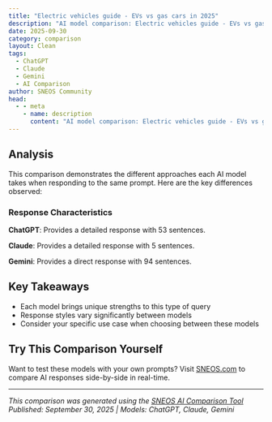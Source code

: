 ```yaml
---
title: "Electric vehicles guide - EVs vs gas cars in 2025"
description: "AI model comparison: Electric vehicles guide - EVs vs gas cars in 2025..."
date: 2025-09-30
category: comparison
layout: Clean
tags:
  - ChatGPT
  - Claude
  - Gemini
  - AI Comparison
author: SNEOS Community
head:
  - - meta
    - name: description
      content: "AI model comparison: Electric vehicles guide - EVs vs gas cars in 2025..."
---
```


<ChatComparison
  title="Electric vehicles guide - EVs vs gas cars in 2025"
  prompt="Electric vehicles guide - EVs vs gas cars in 2025"
  :responses='{
    "ChatGPT": "Certainly! Here\u0027s a comprehensive guide comparing electric vehicles (EVs) and gas cars in 2025, covering key aspects such as cost, performance, environmental impact, maintenance, and more.\n\n---\n\n### Electric Vehicles (EVs) vs. Gas Cars (2025) \u2014 Comprehensive Guide\n\n#### 1. **Cost**\n- **Purchase Price**\n  - *EVs:* The upfront cost of EVs has been steadily decreasing due to advances in battery technology and increased production scale. In 2025, many mainstream EV models are competitively priced with mid-range gas cars, often starting around $30,000 to $45,000.\n  - *Gas Cars:* Generally, gas cars have lower initial purchase prices but this gap is narrowing.\n\n- **Fuel/Energy Costs**\n  - *EVs:* Electricity costs are generally lower than gasoline per mile driven. Home charging can be very economical, especially with off-peak rates or solar panels.\n  - *Gas Cars:* Gas prices fluctuate and tend to be higher monthly operational costs compared to electricity.\n\n- **Incentives**\n  - Many countries and states still offer tax credits, rebates, or incentives for EV buyers in 2025, potentially reducing the effective cost further. Some incentives for gas cars have diminished or been eliminated.\n\n#### 2. **Performance**\n- **Acceleration \u0026 Driving Experience**\n  - *EVs:* Instant torque provides quick acceleration and smooth, quiet operation. Many models are comparable or superior to gas cars in performance.\n  - *Gas Cars:* Good performance but generally not as instant torque as EVs.\n\n- **Range**\n  - *EVs:* Modern EVs offer ranges typically between 250-400 miles per charge. Advances in battery technology are improving range and charging durability.\n  - *Gas Cars:* Gas cars excel in range per fill-up with 350-500\u002B miles easily achievable and quick refueling.\n\n- **Refueling/Charging Time**\n  - *EVs:* Charging times vary by charger type. Fast chargers can provide 80% charge in 20-40 minutes; home charging overnight is common.\n  - *Gas Cars:* Refueling takes a few minutes at gas stations, which still remains faster for long road trips.\n\n#### 3. **Environmental Impact**\n- **Emissions**\n  - *EVs:* Zero tailpipe emissions. Overall carbon footprint depends on electricity source but generally significantly lower than gas cars.\n  - *Gas Cars:* Emit CO2 and pollutants with every mile driven, contributing to air pollution and climate change.\n\n- **Manufacturing Footprint**\n  - *EVs:* Battery production has a higher initial environmental cost, but this is offset by the lower operational emissions over the vehicle\u2019s life.\n  - *Gas Cars:* Lower manufacturing footprint but higher lifetime emissions.\n\n#### 4. **Maintenance and Reliability**\n- **Maintenance**\n  - *EVs:* Fewer moving parts; no oil changes, fewer brake replacements (due to regenerative braking). Typically lower maintenance costs.\n  - *Gas Cars:* Require regular oil changes, transmission services, exhaust system repairs, etc.\n\n- **Reliability**\n  - *EVs:* Generally very reliable; fewer parts to wear out.\n  - *Gas Cars:* Long established reliability but more complex engines mean more potential maintenance issues.\n\n#### 5. **Infrastructure**\n- **Charging Network**\n  - *EVs:* Charging infrastructure has expanded rapidly. Public fast chargers are widely available in urban and highway locations but more work is ongoing to cover rural areas comprehensively.\n  - *Gas Cars:* Gasoline stations remain ubiquitous.\n\n- **Home Charging**\n  - *EVs:* Most EV owners install home chargers, providing convenience.\n  - *Gas Cars:* No home refueling options unless you have a gas station nearby.\n\n#### 6. **Resale Value**\n- EV resale values are improving but can vary based on battery condition and model popularity.\n- Gas cars generally have stable resale values depending on make and condition.\n\n#### 7. **Model Availability**\n- *EVs:* Increasing variety, including sedans, SUVs, trucks, and sports cars. Nearly every major automaker offers multiple EV options in 2025.\n- *Gas Cars:* Wide selection continues but some automakers are reducing new gas car development.\n\n---\n\n### Summary Table\n\n| Aspect                | Electric Vehicles (EVs)          | Gas Cars                       |\n|-----------------------|---------------------------------|--------------------------------|\n| **Purchase Price**    | Decreasing, competitive          | Generally lower upfront         |\n| **Fuel Cost**          | Lower per mile                   | Higher and variable             |\n| **Range**              | 250-400 miles typical            | 350-500\u002B miles per fill-up     |\n| **Refueling/Charging** | Fast charging, home charging     | Quick refueling at gas stations |\n| **Emissions**          | Zero tailpipe, lower overall     | CO2 and pollutants emitted     |\n| **Maintenance**        | Lower, fewer moving parts        | Higher, more routine services  |\n| **Driving Experience** | Quiet, instant torque            | Conventional engine sound      |\n| **Infrastructure**     | Growing fast, public/home options| Widespread, established        |\n| **Resale Value**       | Improving, model-dependent       | Generally stable               |\n| **Model Variety**      | Expanding rapidly                | Very broad existing options    |\n\n---\n\n### Conclusion\n\nIn 2025, electric vehicles present a compelling alternative to traditional gas cars with benefits in lower operating costs, reduced environmental impact, and increasingly comparable purchase prices. While range and charging times are improving, the widespread availability of charging infrastructure remains key for broader adoption. Gasoline cars remain convenient for longer range and quick refueling but face increasing regulation and environmental concerns.\n\nFor many consumers, the choice depends on driving habits, access to charging, and environmental priorities. EVs are increasingly the smart choice, especially for urban and suburban drivers seeking modern tech, lower total cost of ownership, and a greener footprint.\n\n---\n\nIf you need details on specific models, charging station locations, or incentives in your region, feel free to ask!",
    "Claude": "# Electric Vehicles Guide: EVs vs Gas Cars in 2025\n\n## Key Comparison Factors\n\n### **Cost Analysis**\n\n**Purchase Price:**\n- **EVs**: Higher upfront costs, but gap narrowing rapidly\n- **Gas Cars**: Generally lower initial purchase price\n- **Federal incentives**: Up to $7,500 tax credit for eligible new EVs\n\n**Operating Costs:**\n- **EVs**: 3-5\u00A2 per mile in electricity costs\n- **Gas Cars**: 12-15\u00A2 per mile in fuel costs\n- **Maintenance**: EVs cost ~40% less (no oil changes, fewer moving parts)\n\n### **Performance \u0026 Convenience**\n\n**Range:**\n- **EVs**: 250-400\u002B miles (flagship models)\n- **Gas Cars**: 300-500\u002B miles per tank\n- **Charging vs Refueling**: 20-45 min fast charging vs 5 min gas fill-up\n\n**Performance:**\n- **EVs**: Instant torque, quieter operation, lower center of gravity\n- **Gas Cars**: Familiar driving experience, established service network\n\n### **Environmental Impact**\n\n**Emissions:**\n- **EVs**: Zero direct emissions; lifecycle emissions 50-70% lower\n- **Gas Cars**: Direct CO2 emissions plus upstream production impacts\n- **Grid dependency**: EV environmental benefit increases as grid gets cleaner\n\n## Infrastructure Status in 2025\n\n### **Charging Network**\n- 60,000\u002B public fast-charging ports nationwide\n- Major retailers (Walmart, Target) expanding charging\n- Tesla Supercharger network opening to other brands\n- Home charging covers 80% of daily needs for most drivers\n\n### **Coverage Areas**\n- **Excellent**: Major highways, urban areas, suburbs\n- **Improving**: Rural areas, apartment complexes\n- **Gap areas**: Remote regions, some rural corridors\n\n## Best EV Options by Category (2025)\n\n### **Budget-Friendly** ($25,000-$35,000)\n- Nissan Leaf\n- Chevrolet Bolt EV/EUV\n- Hyundai IONIQ 6 (base trim)\n\n### **Mid-Range** ($35,000-$55,000)\n- Tesla Model 3/Y\n- Ford Mustang Mach-E\n- Hyundai IONIQ 5/6\n- Genesis GV60\n\n### **Luxury** ($55,000\u002B)\n- BMW iX/i4\n- Mercedes EQS/EQE\n- Audi e-tron GT\n- Lucid Air\n\n### **Trucks \u0026 SUVs**\n- Ford F-150 Lightning\n- Rivian R1T/R1S\n- Chevrolet Silverado EV\n- Cadillac Lyriq\n\n## Who Should Choose EVs in 2025?\n\n### **Ideal EV Candidates:**\n- Daily driving under 250 miles\n- Home/workplace charging access\n- Environmental consciousness\n- Appreciate latest technology\n- Want lower operating costs\n\n### **Consider Gas Cars If:**\n- Frequent long-distance travel (500\u002B miles)\n- No reliable charging access\n- Towing heavy loads regularly\n- Maximum purchase price flexibility needed\n- Live in extreme cold climates\n\n## Looking Ahead\n\n### **2025-2027 Trends:**\n- More affordable EV options under $30,000\n- Charging speeds improving (10-15 minute sessions)\n- Used EV market maturing\n- Battery technology advancing (solid-state coming)\n- Gas car selection decreasing as manufacturers shift focus\n\n## Bottom Line\n\n**EVs are ready for mainstream adoption in 2025** if you have predictable driving patterns and charging access. The total cost of ownership often favors EVs despite higher purchase prices. However, gas cars remain practical for specific use cases involving frequent long-distance travel or limited charging infrastructure.\n\nThe choice increasingly depends on your specific needs rather than technology limitations.",
    "Gemini": "Okay, let\u0027s break down the Electric Vehicles (EVs) vs. Gas Cars debate, focusing on what we can reasonably expect in 2025. This will cover key areas to consider when making a purchasing decision.\n\n**Key Areas of Comparison (2025 Perspective)**\n\n*   **Purchase Price:**\n    *   **EVs:**  Expect prices to continue to decline, although probably not to parity with the cheapest gas cars.  More affordable EV models will be available, especially in the smaller car classes. Government incentives (federal, state, local) will continue to play a significant role in making EVs more appealing.  Used EV market will be more robust and offer lower cost options.\n    *   **Gas Cars:** Prices relatively stable, but manufacturers will likely continue to offer discounts and incentives to maintain sales volume in the face of growing EV adoption.\n*   **Fuel/Energy Costs:**\n    *   **EVs:** Electricity is almost always cheaper per mile than gasoline.  The exact cost depends on your local electricity rates, driving habits, and the EV\u0027s efficiency.  Home charging is generally much cheaper than public charging. Expect more sophisticated \u0022smart charging\u0022 options that optimize charging times based on grid demand and pricing.\n    *   **Gas Cars:** Gas prices are notoriously volatile.  Even with potentially improved fuel economy in some models, gas cars will likely remain significantly more expensive to fuel per mile than EVs.\n*   **Maintenance:**\n    *   **EVs:**  EVs have far fewer moving parts than gas cars. This translates to significantly lower maintenance costs.  No oil changes, spark plugs, exhaust systems, or many other components that require regular service in a gas car.  Tire wear can be a factor, as EVs can be heavier.  Brake wear is often reduced due to regenerative braking.\n    *   **Gas Cars:**  Regular maintenance (oil changes, tune-ups, etc.) is a recurring expense.  Major repairs can be costly.\n*   **Performance:**\n    *   **EVs:**  Instant torque provides quick acceleration.  Handling is often improved due to the low center of gravity (battery pack).  Performance EVs will continue to push the boundaries of acceleration and handling.\n    *   **Gas Cars:**  Performance varies widely depending on the model. Some gas cars offer exceptional performance, but often at a higher price point and with lower fuel economy.\n*   **Range and Charging:**\n    *   **EVs:**  Range anxiety will be less of a concern in 2025. Most new EVs will offer a range of 250\u002B miles, with some exceeding 350 or even 400 miles.  Charging infrastructure will continue to expand, with more fast-charging stations available along major highways.  However, charging times still typically take longer than filling a gas tank, although technological advancements are constantly improving charging speeds.  Home charging is the most convenient option for most EV owners.\n    *   **Gas Cars:**  Longer range than most EVs (typically 300-500\u002B miles). Refueling is quick and easy, with gas stations readily available.\n*   **Environmental Impact:**\n    *   **EVs:**  Significantly lower emissions than gas cars, especially when powered by renewable energy sources.  Even considering the manufacturing process of batteries, EVs have a lower overall carbon footprint.  Contribute to cleaner air in urban areas.\n    *   **Gas Cars:**  Contribute to air pollution and greenhouse gas emissions.  Reliance on fossil fuels.\n*   **Technology and Features:**\n    *   **EVs:**  Often come with advanced technology features, including large touchscreens, over-the-air software updates, and advanced driver-assistance systems (ADAS).  Integration with smartphone apps for remote monitoring and control.\n    *   **Gas Cars:**  Technology features are becoming increasingly common in gas cars, but EVs often lead the way in innovation.\n*   **Resale Value:**\n    *   **EVs:**  Resale values of EVs are improving as the technology matures and demand increases. Battery health is a key factor in determining resale value.\n    *   **Gas Cars:**  Resale values are relatively predictable based on make, model, and condition.\n*   **Infrastructure:**\n    *   **EVs:** Charging infrastructure continues to grow, but still lags behind the ubiquity of gas stations.  The availability of charging stations can vary significantly depending on location.\n    *   **Gas Cars:**  Gas stations are readily available in most areas.\n*   **Government Regulations and Incentives:**\n    *   **EVs:** Expect continued government support through tax credits, rebates, and other incentives to promote EV adoption.  Regulations on emissions and fuel economy may become stricter, further incentivizing EVs.\n    *   **Gas Cars:**  Facing increasing pressure from regulations aimed at reducing emissions.\n\n**Here\u0027s a table summarizing the key differences:**\n\n| Feature          | EV (2025)                                                                              | Gas Car (2025)                                                              |\n|-------------------|-----------------------------------------------------------------------------------------|-----------------------------------------------------------------------------|\n| **Price**         | Decreasing, still likely higher upfront cost than comparable gas cars. Incentives help.  | Relatively stable, potential for discounts.                               |\n| **Fuel/Energy**  | Significantly cheaper to \u0022fuel\u0022 per mile.                                               | More expensive to fuel.                                                    |\n| **Maintenance**    | Lower maintenance costs.                                                               | Higher maintenance costs.                                                  |\n| **Performance**    | Instant torque, quick acceleration. Excellent handling.                                | Varies widely, some offer exceptional performance.                          |\n| **Range**          | 250\u002B miles typical.                                                                     | 300-500\u002B miles typical.                                                      |\n| **Charging/Fueling**| Slower charging (30min\u002B at fast charger). Growing charging infrastructure. Home charging ideal.  | Quick refueling. Ubiquitous gas stations.                                  |\n| **Environment**   | Lower emissions. Cleaner air in urban areas.                                            | Higher emissions. Contributes to air pollution.                             |\n| **Technology**     | Often more advanced technology and features.                                            | Technology catching up, but EVs often lead.                                 |\n| **Resale Value**   | Improving, battery health is key.                                                      | Relatively predictable.                                                     |\n| **Infrastructure** | Growing, but still less developed than gas stations.                                    | Well-established and readily available.                                     |\n| **Incentives**      | Likely to continue, making EVs more affordable.                                          | Fewer incentives.                                                           |\n\n**Factors to Consider When Choosing**\n\n*   **Your driving needs:**  How far do you typically drive each day?  Do you take frequent long trips?\n*   **Your budget:**  Consider the total cost of ownership, including purchase price, fuel/energy costs, maintenance, and insurance.\n*   **Your charging situation:**  Do you have access to home charging?  Are there public charging stations near you?\n*   **Your environmental concerns:**  How important is it to you to reduce your carbon footprint?\n*   **Availability and Preferences:** Consider the body style, features, and available models within each category.\n*   **Long Term Ownership:**  Think about how long you plan to own the car.  The longer you own an EV, the more you\u0027ll likely save on fuel and maintenance.\n\n**In conclusion:**\n\nBy 2025, EVs will be a more compelling option for a wider range of consumers.  While gas cars will still be around, EVs will offer a combination of lower running costs, better performance, and a reduced environmental impact. The best choice for *you* will depend on your individual needs and circumstances.  Carefully weigh the pros and cons of each type of vehicle before making a decision.  Test driving both EVs and gas cars is highly recommended.\n"
  }'
  published-date="22:46"
/>

## Analysis

This comparison demonstrates the different approaches each AI model takes when responding to the same prompt. Here are the key differences observed:

### Response Characteristics

**ChatGPT**: Provides a detailed response with 53 sentences. 

**Claude**: Provides a detailed response with 5 sentences. 

**Gemini**: Provides a direct response with 94 sentences. 

## Key Takeaways

- Each model brings unique strengths to this type of query
- Response styles vary significantly between models
- Consider your specific use case when choosing between these models

## Try This Comparison Yourself

Want to test these models with your own prompts? Visit [SNEOS.com](https://sneos.com) to compare AI responses side-by-side in real-time.

---

*This comparison was generated using the [SNEOS AI Comparison Tool](https://sneos.com)*
*Published: September 30, 2025 | Models: ChatGPT, Claude, Gemini*
